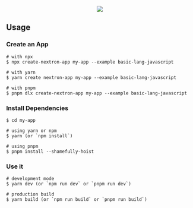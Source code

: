 <p align="center"><img src="./assets/ss.png"></p>

## Usage

### Create an App

```
# with npx
$ npx create-nextron-app my-app --example basic-lang-javascript

# with yarn
$ yarn create nextron-app my-app --example basic-lang-javascript

# with pnpm
$ pnpm dlx create-nextron-app my-app --example basic-lang-javascript
```

### Install Dependencies

```
$ cd my-app

# using yarn or npm
$ yarn (or `npm install`)

# using pnpm
$ pnpm install --shamefully-hoist
```

### Use it

```
# development mode
$ yarn dev (or `npm run dev` or `pnpm run dev`)

# production build
$ yarn build (or `npm run build` or `pnpm run build`)
```
